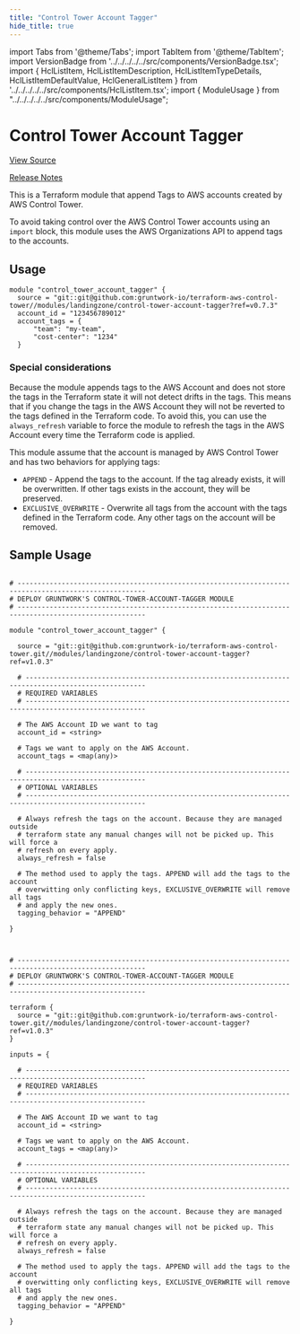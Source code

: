 ```yaml
---
title: "Control Tower Account Tagger"
hide_title: true
---
```


import Tabs from '@theme/Tabs';
import TabItem from '@theme/TabItem';
import VersionBadge from '../../../../../src/components/VersionBadge.tsx';
import { HclListItem, HclListItemDescription, HclListItemTypeDetails, HclListItemDefaultValue, HclGeneralListItem } from '../../../../../src/components/HclListItem.tsx';
import { ModuleUsage } from "../../../../../src/components/ModuleUsage";

<VersionBadge repoTitle="Control Tower" version="1.0.3" lastModifiedVersion="0.8.1"/>

# Control Tower Account Tagger

<a href="https://github.com/gruntwork-io/terraform-aws-control-tower/tree/v1.0.3/modules/landingzone/control-tower-account-tagger" className="link-button" title="View the source code for this module in GitHub.">View Source</a>

<a href="https://github.com/gruntwork-io/terraform-aws-control-tower/releases/tag/v0.8.1" className="link-button" title="Release notes for only versions which impacted this module.">Release Notes</a>

This is a Terraform module that append Tags to AWS accounts created by AWS Control Tower.

To avoid taking control over the AWS Control Tower accounts using an `import` block,
this module uses the AWS Organizations API to append tags to the accounts.

## Usage

```hcl
module "control_tower_account_tagger" {
  source = "git::git@github.com:gruntwork-io/terraform-aws-control-tower//modules/landingzone/control-tower-account-tagger?ref=v0.7.3"
  account_id = "123456789012"
  account_tags = {
      "team": "my-team",
      "cost-center": "1234"
  }
```

### Special considerations

Because the module appends tags to the AWS Account and does not store the tags in the Terraform state
it will not detect drifts in the tags. This means that if you change the tags in the AWS Account
they will not be reverted to the tags defined in the Terraform code. To avoid this, you can use the
`always_refresh` variable to force the module to refresh the tags in the AWS Account every time the
Terraform code is applied.

This module assume that the account is managed by AWS Control Tower and has two behaviors for applying tags:

*   `APPEND` - Append the tags to the account. If the tag already exists, it will be overwritten.
    If other tags exists in the account, they will be preserved.
*   `EXCLUSIVE_OVERWRITE` - Overwrite all tags from the account with the tags defined in the Terraform code.
    Any other tags on the account will be removed.

## Sample Usage

<Tabs>
<TabItem value="terraform" label="Terraform" default>

```hcl title="main.tf"

# ------------------------------------------------------------------------------------------------------
# DEPLOY GRUNTWORK'S CONTROL-TOWER-ACCOUNT-TAGGER MODULE
# ------------------------------------------------------------------------------------------------------

module "control_tower_account_tagger" {

  source = "git::git@github.com:gruntwork-io/terraform-aws-control-tower.git//modules/landingzone/control-tower-account-tagger?ref=v1.0.3"

  # ----------------------------------------------------------------------------------------------------
  # REQUIRED VARIABLES
  # ----------------------------------------------------------------------------------------------------

  # The AWS Account ID we want to tag
  account_id = <string>

  # Tags we want to apply on the AWS Account.
  account_tags = <map(any)>

  # ----------------------------------------------------------------------------------------------------
  # OPTIONAL VARIABLES
  # ----------------------------------------------------------------------------------------------------

  # Always refresh the tags on the account. Because they are managed outside
  # terraform state any manual changes will not be picked up. This will force a
  # refresh on every apply.
  always_refresh = false

  # The method used to apply the tags. APPEND will add the tags to the account
  # overwitting only conflicting keys, EXCLUSIVE_OVERWRITE will remove all tags
  # and apply the new ones.
  tagging_behavior = "APPEND"

}


```

</TabItem>
<TabItem value="terragrunt" label="Terragrunt" default>

```hcl title="terragrunt.hcl"

# ------------------------------------------------------------------------------------------------------
# DEPLOY GRUNTWORK'S CONTROL-TOWER-ACCOUNT-TAGGER MODULE
# ------------------------------------------------------------------------------------------------------

terraform {
  source = "git::git@github.com:gruntwork-io/terraform-aws-control-tower.git//modules/landingzone/control-tower-account-tagger?ref=v1.0.3"
}

inputs = {

  # ----------------------------------------------------------------------------------------------------
  # REQUIRED VARIABLES
  # ----------------------------------------------------------------------------------------------------

  # The AWS Account ID we want to tag
  account_id = <string>

  # Tags we want to apply on the AWS Account.
  account_tags = <map(any)>

  # ----------------------------------------------------------------------------------------------------
  # OPTIONAL VARIABLES
  # ----------------------------------------------------------------------------------------------------

  # Always refresh the tags on the account. Because they are managed outside
  # terraform state any manual changes will not be picked up. This will force a
  # refresh on every apply.
  always_refresh = false

  # The method used to apply the tags. APPEND will add the tags to the account
  # overwitting only conflicting keys, EXCLUSIVE_OVERWRITE will remove all tags
  # and apply the new ones.
  tagging_behavior = "APPEND"

}


```

</TabItem>
</Tabs>

<!-- ##DOCS-SOURCER-START
{
  "originalSources": [
    "https://github.com/gruntwork-io/terraform-aws-control-tower/tree/v1.0.3/modules/control-tower-account-tagger/readme.md",
    "https://github.com/gruntwork-io/terraform-aws-control-tower/tree/v1.0.3/modules/control-tower-account-tagger/variables.tf",
    "https://github.com/gruntwork-io/terraform-aws-control-tower/tree/v1.0.3/modules/control-tower-account-tagger/outputs.tf"
  ],
  "sourcePlugin": "module-catalog-api",
  "hash": "41c3aa23427267c3bf38baa7fb7d7149"
}
##DOCS-SOURCER-END -->
